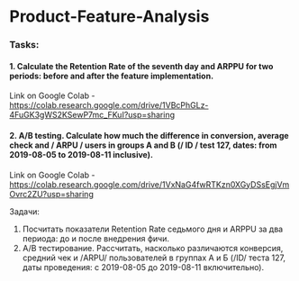 # Product-Feature-Analysis
### Tasks:
#### 1. Calculate the Retention Rate of the seventh day and ARPPU for two periods: before and after the feature implementation. 
Link on Google Colab - https://colab.research.google.com/drive/1VBcPhGLz-4FuGK3gWS2KSewP7mc_FKuI?usp=sharing
#### 2. A/B testing. Calculate how much the difference in conversion, average check and / ARPU / users in groups A and B (/ ID / test 127, dates: from 2019-08-05 to 2019-08-11 inclusive).
Link on Google Colab - https://colab.research.google.com/drive/1VxNaG4fwRTKzn0XGyDSsEgjVmOvrc2ZU?usp=sharing

Задачи:
1. Посчитать показатели Retention Rate седьмого дня и ARPPU за два периода: до и после внедрения фичи.
2. A/B тестирование. Рассчитать, насколько различаются конверсия, средний чек и /ARPU/ пользователей в группах А и Б (/ID/ теста 127, даты проведения: с 2019-08-05 до 2019-08-11 включительно).
